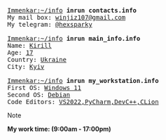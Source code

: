 <pre>
<a href=""
:::    ::: :::::::::: :::    :::  ::::::::  :::::::::     :::     :::::::::  :::    ::: :::   ::: 
:+:    :+: :+:        :+:    :+: :+:    :+: :+:    :+:  :+: :+:   :+:    :+: :+:   :+:  :+:   :+: 
+:+    +:+ +:+         +:+  +:+  +:+        +:+    +:+ +:+   +:+  +:+    +:+ +:+  +:+    +:+ +:+  
+#++:++#++ +#++:++#     +#++:+   +#++:++#++ +#++:++#+ +#++:++#++: +#++:++#:  +#++:++      +#++:   
+#+    +#+ +#+         +#+  +#+         +#+ +#+       +#+     +#+ +#+    +#+ +#+  +#+      +#+    
#+#    #+# #+#        #+#    #+# #+#    #+# #+#       #+#     #+# #+#    #+# #+#   #+#     #+#    
###    ### ########## ###    ###  ########  ###       ###     ### ###    ### ###    ###    ###    </a>
</pre>

<pre>
<a href="">Immenkar:~/info</a> <strong>inrun contacts.info</strong>
My mail box: <a href="">winjiz107@gmail.com</a>
My telegram: <a href="">@hexsparky</a>
 
<a href="">Immenkar:~/info</a> <strong>inrun main_info.info</strong>
Name: <a href="">Kirill</a>
Age: <a href="">17</a>
Country: <a href="">Ukraine</a>
City: <a href="">Kyiv</a>

<a href="">Immenkar:~/info</a> <strong>inrun my_workstation.info</strong>
First OS: <a href="">Windows 11</a>                  
Second OS: <a href="">Debian</a>            
Code Editors: <a href="">VS2022,PyCharm,DevC++,CLion</a>
</pre>

> [!NOTE]
> <strong>My work time: (9:00am - 17:00pm)</strong>

